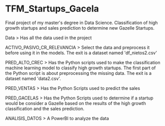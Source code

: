 # TFM_Startups_Gacela
Final project of my master's degree in Data Science. Classification of high growth startups and sales prediction to determine new Gazelle Startups.

Data > Has all the data used in the project

ACTIVO_PASIVO_CR_RELEVANCIA > Select the data and preprocess it before using it in the models. The exit is a dataset named 'df_nietos2.csv'

PRED_ALTO_CREC > Has the Python scripts used to make the classification machine learning model to classify high growth startups. The first part of the Python script is about preprocessing the missing data. The exit is a dataset named 'data2.csv'. 

PRED_VENTAS > Has the Python Scripts used to predict the sales

PRED_GACELAS > Has the Python Scripts used to determine if a startup would be consider a Gazelle based on the results of the high growth classification and the sales prediction. 

ANALISIS_DATOS > A PowerBI to analyze the data



